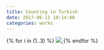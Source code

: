 ```yaml
---
title: Counting in Turkish
date: 2017-06-11 10:14:00
categories: works
---
```


<div id="galleria">
{% for i in (1..3) %}
    <a href="{{ site.baseurl }}/images/default/counting{{ i }}.jpg">
      <img
        src="{{ site.baseurl }}/images/thumbnail/counting{{ i }}.jpg"
        data-big="{{ site.baseurl }}/images/raw/counting{{ i }}.jpg"
      >
    </a>
{% endfor %}
</div>